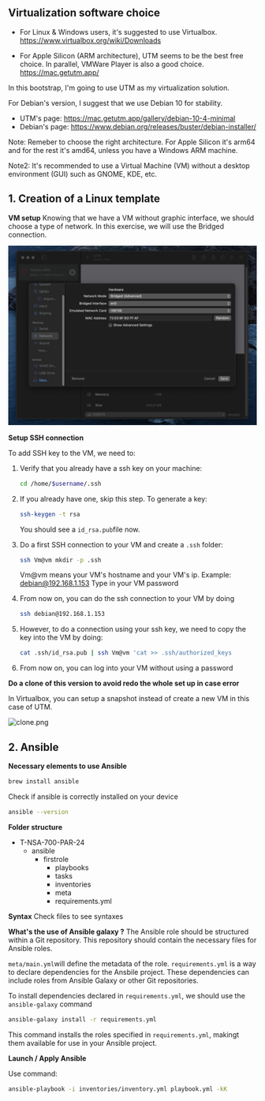  ## Virtualization software choice

 - For Linux & Windows users, it's suggested to use Virtualbox.
   https://www.virtualbox.org/wiki/Downloads
 
 -  For Apple Silicon (ARM architecture), UTM seems to be the best free choice. In parallel, VMWare Player is also a good choice.
   https://mac.getutm.app/

In this bootstrap, I'm going to use UTM as my virtualization solution.

For Debian's version, I suggest that we use Debian 10 for stability.
- UTM's page: https://mac.getutm.app/gallery/debian-10-4-minimal
- Debian's page: https://www.debian.org/releases/buster/debian-installer/

Note: Remeber to choose the right architecture. For Apple Silicon it's arm64 and for the rest it's amd64, unless you have a Windows ARM machine.

Note2: It's recommended to use a Virtual Machine (VM) without a desktop environment (GUI) such as GNOME, KDE, etc.



## 1. Creation of a Linux template
 
 **VM setup**
Knowing that we have a VM without graphic interface, we should choose a type of network. In this exercise, we will use the Bridged connection.

![bridged_adapter.png](./images/bridged_adapter.png)


**Setup SSH connection**

To add SSH key to the VM, we need to:
1. Verify that you already have a ssh key on your machine:
   ```bash
   cd /home/$username/.ssh
   ```
   
3. If you already have one, skip this step. To generate a key:
   ```bash
   ssh-keygen -t rsa
   ```
   You should see a ```id_rsa.pub```file now.
   
5. Do a first SSH connection to your VM and create a ```.ssh``` folder:
   ```bash
   ssh Vm@vm mkdir -p .ssh
   ```
   Vm@vm means your VM's hostname and your VM's ip.
   Example: debian@192.168.1.153
   Type in your VM password
   
6. From now on, you can do the ssh connection to your VM by doing
   ```bash
   ssh debian@192.168.1.153
   ```
   
7. However, to do a connection using your ssh key, we need to copy the key into the VM by doing:
   ```bash
   cat .ssh/id_rsa.pub | ssh Vm@vm 'cat >> .ssh/authorized_keys
    ```

8. From now on, you can log into your VM without using a password


**Do a clone of this version to avoid redo the whole set up in case error**

In Virtualbox, you can setup a snapshot instead of create a new VM in this case of UTM.

![clone.png](./images/clone.png)


## 2. Ansible

**Necessary elements to use Ansible**

```bash
brew install ansible
```

Check if ansible is correctly installed on your device
```bash
ansible --version
```


**Folder structure**

- T-NSA-700-PAR-24
    - ansible
        - firstrole
            - playbooks
            - tasks
            - inventories
            - meta
            - requirements.yml

**Syntax**
Check files to see syntaxes

**What's the use of Ansible galaxy ?**
The Ansible role should be structured within a Git repository.
This repository should contain the necessary files for Ansible roles.

```meta/main.yml```will define the metadata of the role.
```requirements.yml``` is a way to declare dependencies for the Ansbile project. These dependencies can include roles from Ansible Galaxy or other Git repositories.


To install dependencies declared in ```requirements.yml```, we should use the ```ansible-galaxy``` command

```bash
ansible-galaxy install -r requirements.yml
```

This command installs the roles specified in ```requirements.yml```, makingt them available for use in your Ansible project.

**Launch / Apply Ansible**

Use command:

```bash
ansible-playbook -i inventories/inventory.yml playbook.yml -kK
```











